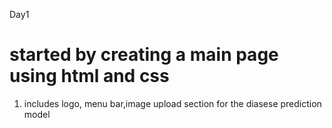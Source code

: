 Day1
# started by creating a main page using html and css
1. includes logo, menu bar,image upload section for the diasese prediction model
